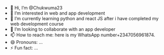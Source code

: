 - 👋 Hi, I’m @Chukwuma23
- 👀 I’m interested in web and app development 
- 🌱 I’m currently learning python and react JS after i have completed my web development course
- 💞️ I’m looking to collaborate with  an app developer 
- 📫 How to reach me: here is my WhatsApp number+2347056961874.
- 😄 Pronouns: ...
- ⚡ Fun fact: ...

<!---
Chukwuma23/Chukwuma23 is a ✨ special ✨ repository because its `README.md` (this file) appears on your GitHub profile.
You can click the Preview link to take a look at your changes.
--->
